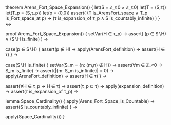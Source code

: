theorem Arens_Fort_Space_Expansion() {
  let(S = ℤ_≥0 × ℤ_≥0)
  let(T = ⟨S,τ⟩)
  let(T_p = ⟨S,τ_p⟩)
  let(p = ⟨0,0⟩)
  assert(
    (T is_ArensFort_space ∧ T_p is_Fort_space_at p) →
    (τ is_expansion_of τ_p ∧ S is_countably_infinite)
  )
} ↔

proof Arens_Fort_Space_Expansion() {
  setVar(H ∈ τ_p) →
  assert(
    (p ∈ S∖H) ∨ (S∖H is_finite)
  ) →
  
  case(p ∈ S∖H) {
    assert(p ∉ H) →
    apply(ArensFort_definition) →
    assert(H ∈ τ)
  } →
  
  case(S∖H is_finite) {
    setVar(S_m = {n: ⟨m,n⟩ ∉ H}) →
    assert(∀m ∈ ℤ_≥0 → S_m is_finite) →
    assert(|{m: S_m is_infinite}| = 0) →
    apply(ArensFort_definition) →
    assert(H ∈ τ)
  } →
  
  assert(∀H ∈ τ_p → H ∈ τ) →
  assert(τ_p ⊆ τ) →
  apply(expansion_definition) →
  assert(τ is_expansion_of τ_p) →
  
  lemma Space_Cardinality() {
    apply(Arens_Fort_Space_is_Countable) →
    assert(S is_countably_infinite)
  } →
  
  apply(Space_Cardinality())
}